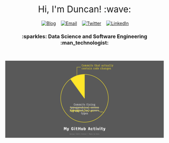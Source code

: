 
<h1 style="font-weight:normal" align="center">
  &nbsp;Hi, I'm Duncan! :wave:&nbsp;
</h1>

<div align="center">

&nbsp;&nbsp;&nbsp;
<a href="https://duncangates.me"><img border="0" alt="Blog" src="https://assets.dryicons.com/uploads/icon/svg/4926/home.svg" width="40" height="40"></a>&nbsp;&nbsp;&nbsp;
<a href="mailto:duncan.gates123@gmail.com"><img border="0" alt="Email" src="https://assets.dryicons.com/uploads/icon/svg/8007/c804652c-fae4-43d7-b539-187d6a408254.svg" width="40" height="40"></a>&nbsp;&nbsp;&nbsp;
<a href="https://twitter.com/gates_duncan"><img border="0" alt="Twitter" src="https://assets.dryicons.com/uploads/icon/svg/8385/c23f7ffc-ca8d-4246-8978-ce9f6d5bcc99.svg" width="40" height="40"></a>&nbsp;&nbsp;&nbsp;
<a href="https://www.linkedin.com/in/duncan-gates-5353751a0/"><img border="0" alt="LinkedIn" src="https://assets.dryicons.com/uploads/icon/svg/8337/a347cd89-1662-4421-be90-58e5e8004eae.svg" width="40" height="40"></a>&nbsp;&nbsp;&nbsp;

<h3 align="center">
  :sparkles: Data Science and Software Engineering :man_technologist:
</h3>
<br>

![](https://raw.githubusercontent.com/Z3tt/30DayChartChallenge/main/01_part_to_whole/01_part_to_whole_banner.png)
</div>
